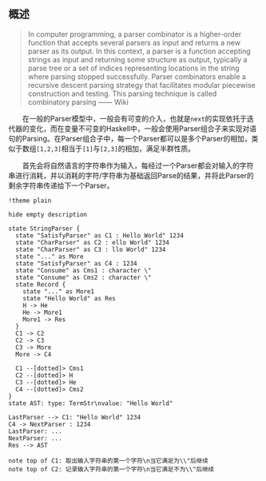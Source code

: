 ## 概述
> In computer programming, a parser combinator is a higher-order function that accepts several parsers as input and returns a new parser as its output. In this context, a parser is a function accepting strings as input and returning some structure as output, typically a parse tree or a set of indices representing locations in the string where parsing stopped successfully. Parser combinators enable a recursive descent parsing strategy that facilitates modular piecewise construction and testing. This parsing technique is called combinatory parsing —— Wiki  

&emsp;&emsp;在一般的Parser模型中，一般会有可变的介入，也就是`next`的实现依托于迭代器的变化，而在变量不可变的Haskell中，一般会使用Parser组合子来实现对语句的Parsing。在Parser组合子中，每一个Parser都可以是多个Parser的相加，类似于数组`[1,2,3]`相当于`[1]`与`[2,3]`的相加，满足半群性质。

&emsp;&emsp;首先会将自然语言的字符串作为输入，每经过一个Parser都会对输入的字符串进行消耗，并以消耗的字符/字符串为基础返回Parse的结果，并将此Parser的剩余字符串传递给下一个Parser。



```plantuml
!theme plain

hide empty description

state StringParser {
  state "SatisfyParser" as C1 : Hello World" 1234
  state "CharParser" as C2 : ello World" 1234
  state "CharParser" as C3 : llo World" 1234
  state "..." as More
  state "SatisfyParser" as C4 : 1234
  state "Consume" as Cms1 : character \"
  state "Consume" as Cms2 : character \"
  state Record {
    state "..." as More1
    state "Hello World" as Res
    H -> He
    He -> More1
    More1 -> Res
  }
  C1 -> C2
  C2 -> C3
  C3 -> More
  More -> C4

  C1 --[dotted]> Cms1
  C2 --[dotted]> H
  C3 --[dotted]> He
  C4 --[dotted]> Cms2
}
state AST: type: TermStr\nvalue: "Hello World"

LastParser --> C1: "Hello World" 1234
C4 -> NextParser : 1234
LastParser: ...
NextParser: ...
Res --> AST

note top of C1: 取出输入字符串的第一个字符\n当它满足为\\"后继续
note top of C2: 记录输入字符串的第一个字符\n当它满足不为\\"后继续

```